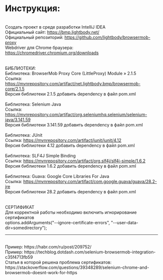 # Инструкция:
<br>Создать проект в среде разработки IntelliJ IDEA
<br>Официальный сайт: https://bmp.lightbody.net/
<br>Официальный репозиторий: https://github.com/lightbody/browsermob-proxy
<br>Webdriver для Chrome браузера: https://chromedriver.chromium.org/downloads
<br>
<br>
<br>БИБЛИОТЕКИ:
<br>Библиотека: BrowserMob Proxy Core (LittleProxy) Module » 2.1.5
<br>Ссылка: https://mvnrepository.com/artifact/net.lightbody.bmp/browsermob-core/2.1.5
<br>Версия библиотеки 2.1.5 добавить dependency в файл pom.xml
<br>
<br>Библиотека: Selenium Java
<br>Ссылка: https://mvnrepository.com/artifact/org.seleniumhq.selenium/selenium-java/3.141.59
<br>Версия библиотеки 3.141.59 добавить dependency в файл pom.xml
<br>
<br>Библиотека: JUnit
<br>Ссылка: https://mvnrepository.com/artifact/junit/junit/4.12
<br>Версия библиотеки 4.12 добавить dependency в файл pom.xml
<br>
<br>Библиотека: SLF4J Simple Binding 
<br>Ссылка: https://mvnrepository.com/artifact/org.slf4j/slf4j-simple/1.6.2
<br>Версия библиотеки 1.6.2 добавить dependency в файл pom.xml
<br>
<br>Библиотека: Guava: Google Core Libraries For Java 
<br>Ссылка: https://mvnrepository.com/artifact/com.google.guava/guava/28.2-jre
<br>Версия библиотеки 28.2 добавить dependency в файл pom.xml
<br>
<br>
<br>СЕРТИФИКАТ
<br>Для корректной работы необходимо включить игнорирование сертификатов
<br>options.addArguments("--ignore-certificate-errors", "--user-data-dir=somedirectory");
<hr>
<br>Пример: https://habr.com/ru/post/209752/
<br>Пример: https://techblog.dotdash.com/selenium-browsermob-integration-c35f4713fb59
<br>Статья в которой решена проблема сертификатов: https://stackoverflow.com/questions/39348289/selenium-chrome-and-browsermob-doesnt-work-for-https